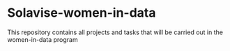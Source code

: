 # Solavise-women-in-data
This repository contains all projects and tasks that will be carried out in the women-in-data program
